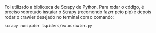 Foi utilizado a biblioteca de Scrapy de Python. Para rodar o código, é preciso sobretudo instalar o Scrapy (recomendo fazer pelo pip) 
e depois rodar o crawler desejado no terminal com o comando: 

`scrapy runspider tspiders/extocrawler.py`
